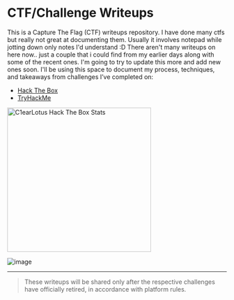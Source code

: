 # CTF/Challenge Writeups 

This is a Capture The Flag (CTF) writeups repository.
I have done many ctfs but really not great at documenting them.
Usually it involves notepad while jotting down only notes I'd understand :D
There aren't many writeups on here now.. just a couple that i could find from
my earlier days along with some of the recent ones. I'm going to try to update 
this more and add new ones soon.
I'll be using this space to document my process, techniques, and takeaways from challenges I’ve completed on:

- [Hack The Box](https://app.hackthebox.com/profile/1613367) 
- [TryHackMe](https://tryhackme.com/p/ClearLotus) 

<img src="https://github.com/user-attachments/assets/28366d39-ef97-4d12-a8ef-74ca3c42c9bf" alt="C1earLotus Hack The Box Stats" width="330"/>

![image](https://github.com/user-attachments/assets/5296e91d-170d-41d3-b928-6cdc3c694fba)

---

> These writeups will be shared only after the respective challenges have officially retired, in accordance with platform rules.
